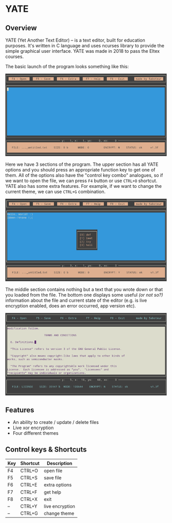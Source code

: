 # YATE

## Overview

YATE (Yet Another Text Editor) – is a text editor, built for education purposes. It's written in C language and uses ncurses library to provide the simple graphical user interface. YATE was made in 2018 to pass the Eltex courses.

The basic launch of the program looks something like this:

![yate1](./res/yate1.png)

Here we have 3 sections of the program. The upper section has all YATE options and you should press an appropriate function key to get one of them. All of the options also have the "control key combo" analogues, so if we want to open the file, we can press `F4` button or use `CTRL+O` shortcut. YATE also has some extra features. For example, if we want to change the current theme, we can use `CTRL+G` combination.

![yate2](./res/yate2.png)

The middle section contains nothing but a text that you wrote down or that you loaded from the file. The bottom one displays some useful _(or not so?)_ information about the file and current state of the editor (e.g. is live encryption enabled, does an error occurred, app version etc).

![yate3](./res/yate3.png)

## Features

* An ability to create / update / delete files
* Live xor encryption
* Four different themes

## Control keys & Shortcuts

| Key | Shortcut | Description     |
|-----|----------|-----------------|
|  F4 |  CTRL+O  | open file       |
|  F5 |  CTRL+S  | save file       |
|  F6 |  CTRL+E  | extra options   |
|  F7 |  CTRL+F  | get help        |
|  F8 |  CTRL+X  | exit            |
|  –  |  CTRL+Y  | live encryption |
|  –  |  CTRL+G  | change theme    |
